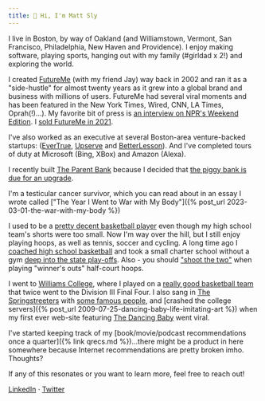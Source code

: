 ```yaml
---
title: 👋 Hi, I'm Matt Sly
---
```


I live in Boston, by way of Oakland (and Williamstown, Vermont, San Francisco, Philadelphia, New Haven and Providence). I enjoy making software, playing sports, hanging out with my family (#girldad x 2!) and exploring the world.

I created [FutureMe](https://www.futureme.org) (with my friend Jay) way back in 2002 and ran it as a "side-hustle" for almost twenty years as it grew into a global brand and business with millions of users. FutureMe had several viral moments and has been featured in the New York Times, Wired, CNN, LA Times, Oprah(!)...). My favorite bit of press is [an interview on NPR's Weekend Edition](https://www.npr.org/templates/story/story.php?storyId=9261640). I [sold FutureMe in 2021](https://www.linkedin.com/feed/update/urn:li:activity:6877285007862333441/).

I've also worked as an executive at several Boston-area venture-backed startups: ([EverTrue](https://www.evertrue.com/), [Upserve](https://www.lightspeedhq.com/upserve/) and [BetterLesson](https://betterlesson.com/)). And I've completed tours of duty at Microsoft (Bing, XBox) and Amazon (Alexa).

I recently built [The Parent Bank](https://www.theparentbank) because I decided that [the piggy bank is due for an upgrade](https://www.theparentbank.com/blog/posts/five-problems-with-a-piggy-bank).

I'm a testicular cancer survivor, which you can read about in an essay I wrote called ["The Year I Went to War with My Body"]({% post_url 2023-03-01-the-war-with-my-body %})

I used to be a [pretty decent basketball player](https://photos.app.goo.gl/4noKg75z7k4vXJag8) even though my high school team's shorts were too small. Now I'm way over the hill, but I still enjoy playing hoops, as well as tennis, soccer and cycling. A long time ago I [coached high school basketball](https://photos.app.goo.gl/PPsTF9LEoRRYw2TK8) and took a small charter school without a gym [deep into the state play-offs](https://www.sfgate.com/preps/article/Gateway-beats-long-odds-to-reach-NorCal-playoffs-2812135.php). 
Also - you should ["shoot the two"](https://medium.com/@mattsly/shoot-the-two-ed4aaa553294) when playing "winner's outs" half-court hoops.

I went to [Williams College](https://www.williams.edu/), where I played on a [really good basketball team](https://www.youtube.com/watch?v=2dAKpFzVJqs&ab_channel=WilliamsEphsSports) that twice went to the Division III Final Four. I also sang in [The Springstreeters](https://linktr.ee/springstreeters?fbclid=IwAR1ixdaJL-L5-wn0y2HQ8KVnlCNzN5RnJuStgQPA7sYYdZIlIhyYceb5rkc) with [some famous people](https://www.youtube.com/watch?v=VLZhzwtEcHU&ab_channel=TIFFTrailers), and [crashed the college servers]({% post_url 2009-07-25-dancing-baby-life-imitating-art %}) when my first ever web-site featuring [The Dancing Baby](https://en.wikipedia.org/wiki/Dancing_baby) went viral.

I've started keeping track of my [book/movie/podcast recommendations once a quarter]({% link qrecs.md %})...there might be a product in here somewhere because Internet recommendations are pretty broken imho. Thoughts?

If any of this resonates or you want to learn more, feel free to reach out!

[LinkedIn](https://www.linkedin.com/in/mattsly/) &middot; [Twitter](https://twitter.com/mattsly)




